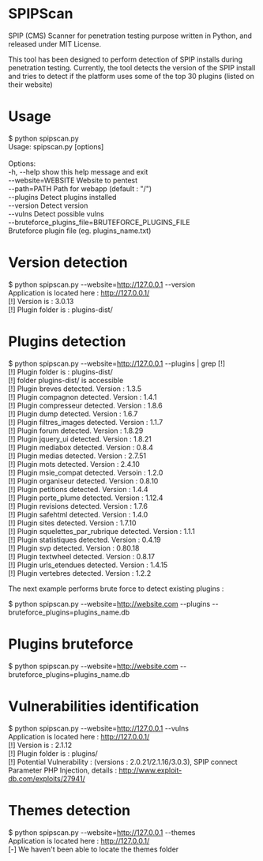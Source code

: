 SPIPScan
========

SPIP (CMS) Scanner for penetration testing purpose written in Python, and released under MIT License.

This tool has been designed to perform detection of SPIP installs during penetration testing. 
Currently, the tool detects the version of the SPIP install and tries to detect if the platform uses some of the top 30 plugins (listed on their website)


Usage
========

$ python spipscan.py <br />
Usage: spipscan.py [options]<br />
<br />
Options:<br />
  -h, --help            show this help message and exit<br />
  --website=WEBSITE     Website to pentest<br />
  --path=PATH           Path for webapp (default : "/")<br />
  --plugins             Detect plugins installed<br />
  --version             Detect version<br />
  --vulns               Detect possible vulns<br />
  --bruteforce_plugins_file=BRUTEFORCE_PLUGINS_FILE<br />
                        Bruteforce plugin file (eg. plugins_name.txt)<br />



Version detection
========
$ python spipscan.py --website=http://127.0.0.1 --version<br />
Application is located here : http://127.0.0.1/<br />
[!] Version is : 3.0.13<br />
[!] Plugin folder is : plugins-dist/<br />



Plugins detection
========
$ python spipscan.py --website=http://127.0.0.1 --plugins | grep [!]<br />
[!] Plugin folder is : plugins-dist/<br />
[!] folder plugins-dist/ is accessible<br />
[!] Plugin breves detected. Version : 1.3.5<br />
[!] Plugin compagnon detected. Version : 1.4.1<br />
[!] Plugin compresseur detected. Version : 1.8.6<br />
[!] Plugin dump detected. Version : 1.6.7<br />
[!] Plugin filtres_images detected. Version : 1.1.7<br />
[!] Plugin forum detected. Version : 1.8.29<br />
[!] Plugin jquery_ui detected. Version : 1.8.21<br />
[!] Plugin mediabox detected. Version : 0.8.4<br />
[!] Plugin medias detected. Version : 2.7.51<br />
[!] Plugin mots detected. Version : 2.4.10<br />
[!] Plugin msie_compat detected. Versoin : 1.2.0<br />
[!] Plugin organiseur detected. Version : 0.8.10<br />
[!] Plugin petitions detected. Version : 1.4.4<br />
[!] Plugin porte_plume detected. Version : 1.12.4<br />
[!] Plugin revisions detected. Version : 1.7.6<br />
[!] Plugin safehtml detected. Version : 1.4.0<br />
[!] Plugin sites detected. Version : 1.7.10<br />
[!] Plugin squelettes_par_rubrique detected. Version : 1.1.1<br />
[!] Plugin statistiques detected. Version : 0.4.19<br />
[!] Plugin svp detected. Version : 0.80.18<br />
[!] Plugin textwheel detected. Version : 0.8.17<br />
[!] Plugin urls_etendues detected. Version : 1.4.15<br />
[!] Plugin vertebres detected. Version : 1.2.2<br />


The next example performs brute force to detect existing plugins :<br />

$ python spipscan.py --website=http://website.com --plugins --bruteforce_plugins=plugins_name.db



Plugins bruteforce
========
$ python spipscan.py --website=http://website.com --bruteforce_plugins=plugins_name.db<br />


Vulnerabilities identification
========
$ python spipscan.py --website=http://127.0.0.1 --vulns<br />
Application is located here : http://127.0.0.1/<br />
[!] Version is : 2.1.12<br />
[!] Plugin folder is : plugins/<br />
[!] Potential Vulnerability : (versions : 2.0.21/2.1.16/3.0.3), SPIP connect Parameter PHP Injection, details : http://www.exploit-db.com/exploits/27941/

Themes detection
========
$ python spipscan.py --website=http://127.0.0.1 --themes<br />
Application is located here : http://127.0.0.1/<br />
[-] We haven't been able to locate the themes folder
